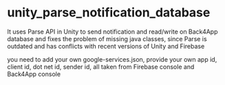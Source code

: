 # unity_parse_notification_database
It uses Parse API in Unity to send notification and read/write on Back4App database and fixes the problem of missing java classes, since Parse is outdated and has conflicts with recent versions of Unity and Firebase

you need to add your own google-services.json, provide your own app id, client id, dot net id, sender id, all taken from Firebase console and Back4App console
